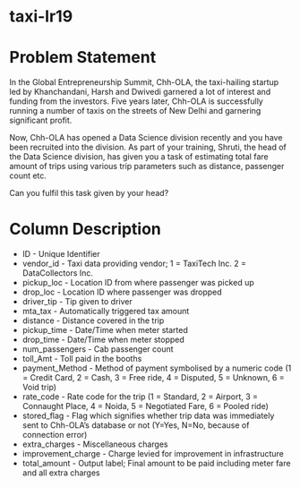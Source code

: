 # taxi-lr19

# Problem Statement

In the Global Entrepreneurship Summit, Chh-OLA, the taxi-hailing startup led by Khanchandani, Harsh and Dwivedi garnered a lot of interest and funding from the investors. Five years later, Chh-OLA is successfully running a number of taxis on the streets of New Delhi and garnering significant profit.

Now, Chh-OLA has opened a Data Science division recently and you have been recruited into the division. As part of your training, Shruti, the head of the Data Science division, has given you a task of estimating total fare amount of trips using various trip parameters such as distance, passenger count etc.

Can you fulfil this task given by your head?

# Column Description

* ID - Unique Identifier
* vendor_id - Taxi data providing vendor; 1 = TaxiTech Inc. 2 = DataCollectors Inc.
* pickup_loc - Location ID from where passenger was picked up
* drop_loc - Location ID where passenger was dropped
* driver_tip - Tip given to driver
* mta_tax - Automatically triggered tax amount
* distance - Distance covered in the trip
* pickup_time - Date/Time when meter started
* drop_time - Date/Time when meter stopped
* num_passengers - Cab passenger count
* toll_Amt - Toll paid in the booths
* payment_Method - Method of payment symbolised by a numeric code (1 = Credit Card, 2 = Cash, 3 = Free ride, 4 = Disputed, 5 = Unknown, 6 = Void trip)
* rate_code - Rate code for the trip (1 = Standard, 2 = Airport, 3 = Connaught Place, 4 = Noida, 5 = Negotiated Fare, 6 = Pooled ride)
* stored_flag - Flag which signifies whether trip data was immediately sent to Chh-OLA’s database or not (Y=Yes, N=No, because of connection error)
* extra_charges - Miscellaneous charges
* improvement_charge - Charge levied for improvement in infrastructure
* total_amount - Output label; Final amount to be paid including meter fare and all extra charges
